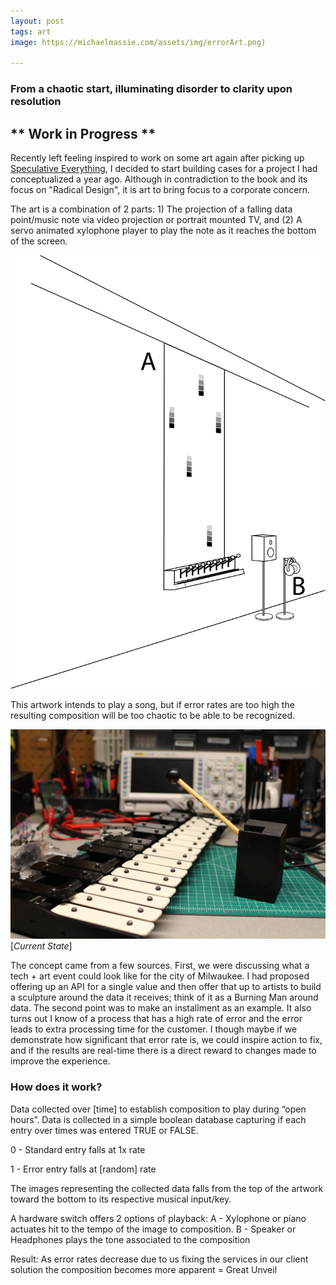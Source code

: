 ```yaml
---
layout: post
tags: art
image: https://michaelmassie.com/assets/img/errorArt.png)

---
```

### From a chaotic start, illuminating disorder to clarity upon resolution

## ** Work in Progress **

Recently left feeling inspired to work on some art again after picking up [Speculative Everything](https://mitpress.mit.edu/books/speculative-everything), I decided to start building cases for a project I had conceptualized a year ago. Although in contradiction to the book and its focus on "Radical Design", it is art to bring focus to a corporate concern. 

The art is a combination of 2 parts: 1) The projection of a falling data point/music note via video projection or portrait mounted TV, and (2) A servo animated xylophone player to play the note as it reaches the bottom of the screen.

![](/assets/img/errorArt.png)

This artwork intends to play a song, but if error rates are too high the resulting composition will be too chaotic to be able to be recognized.

![](/assets/img/robotMusician.jpg)
[_Current State_]

The concept came from a few sources. First, we were discussing what a tech + art event could look like for the city of Milwaukee. I had proposed offering up an API for a single value and then offer that up to artists to build a sculpture around the data it receives; think of it as a Burning Man around data. The second point was to make an installment as an example. It also turns out I know of a process that has a high rate of error and the error leads to extra processing time for the customer. I though maybe if we demonstrate how significant that error rate is, we could inspire action to fix, and if the results are real-time there is a direct reward to changes made to improve the experience.

### How does it work?
Data collected over [time] to establish composition to play during “open hours”. Data is collected in a simple boolean database capturing if each entry over times was entered TRUE or FALSE.

0 - Standard entry falls at 1x rate

1 - Error entry falls at [random] rate

The images representing the collected data falls from the top of the artwork toward the bottom to its respective musical input/key.

A hardware switch offers 2 options of playback:
A - Xylophone or piano actuates hit to the tempo of the image to composition.
B - Speaker or Headphones plays the tone associated to the composition

Result: As error rates decrease due to us fixing the services in our client solution the composition becomes more apparent = Great Unveil


